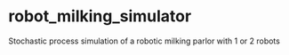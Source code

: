 # robot_milking_simulator
Stochastic process simulation of a robotic milking parlor with 1 or 2 robots 
